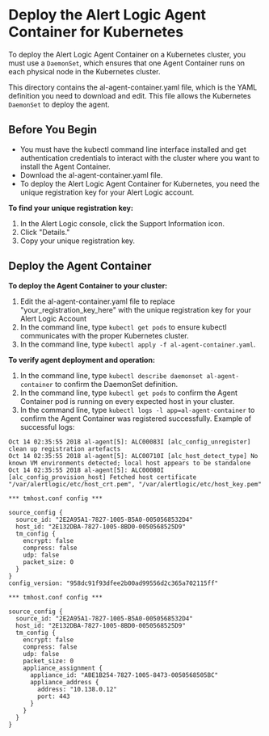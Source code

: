 # Deploy the Alert Logic Agent Container for Kubernetes

To deploy the Alert Logic Agent Container on a Kubernetes cluster, you must use a `DaemonSet`, which ensures that one Agent Container runs on each physical node in the Kubernetes cluster.

This directory contains the al-agent-container.yaml file, which is the YAML definition you need to download and edit. This file allows the Kubernetes `DaemonSet` to deploy the agent.

## Before You Begin
- You must have the kubectl command line interface installed and get authentication credentials to interact with the cluster where you want to install the Agent Container.
- Download the al-agent-container.yaml file.
- To deploy the Alert Logic Agent Container for Kubernetes, you need the unique registration key for your Alert Logic account.

**To find your unique registration key:**
1. In the Alert Logic console, click the Support Information icon.
2. Click "Details."
3. Copy your unique registration key.

## Deploy the Agent Container
**To deploy the Agent Container to your cluster:**
1. Edit the al-agent-container.yaml file to replace "your_registration_key_here" with the unique registration key for your Alert Logic Account
2. In the command line, type  ```kubectl get pods``` to ensure kubectl communicates with the proper Kubernetes cluster.
3. In the command line, type ```kubectl apply -f al-agent-container.yaml```.

**To verify agent deployment and operation:**
1. In the command line, type ```kubectl describe daemonset al-agent-container``` to confirm the DaemonSet definition.
2. In the command line, type ```kubectl get pods``` to confirm the Agent Container pod is running on every expected host in your cluster.
3. In the command line, type ```kubectl logs -l app=al-agent-container``` to confirm the Agent Container was registered successfully. Example of successful logs:

```
Oct 14 02:35:55 2018 al-agent[5]: ALC00083I [alc_config_unregister] clean up registration artefacts
Oct 14 02:35:55 2018 al-agent[5]: ALC00710I [alc_host_detect_type] No known VM environments detected; local host appears to be standalone
Oct 14 02:35:55 2018 al-agent[5]: ALC00080I [alc_config_provision_host] Fetched host certificate "/var/alertlogic/etc/host_crt.pem", "/var/alertlogic/etc/host_key.pem"

*** tmhost.conf config ***

source_config {
  source_id: "2E2A95A1-7827-1005-B5A0-0050568532D4"
  host_id: "2E132DBA-7827-1005-8BD0-0050568525D9"
  tm_config {
    encrypt: false
    compress: false
    udp: false
    packet_size: 0
  }
}
config_version: "958dc91f93dfee2b00ad99556d2c365a702115ff"

*** tmhost.conf config ***

source_config {
  source_id: "2E2A95A1-7827-1005-B5A0-0050568532D4"
  host_id: "2E132DBA-7827-1005-8BD0-0050568525D9"
  tm_config {
    encrypt: false
    compress: false
    udp: false
    packet_size: 0
    appliance_assignment {
      appliance_id: "ABE1B254-7827-1005-8473-0050568505BC"
      appliance_address {
        address: "10.138.0.12"
        port: 443
      }
    }
  }
}
```
